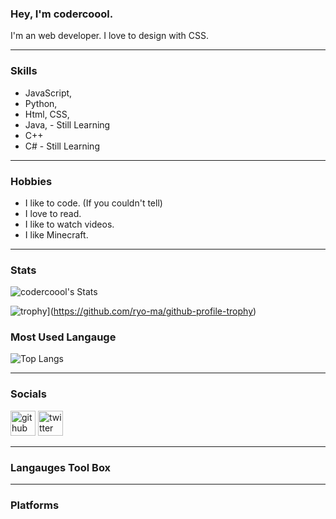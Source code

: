 ### Hey, I'm codercoool.
I'm an web developer. I love to design with CSS.

---

### Skills
- JavaScript,
- Python,
- Html, CSS,
- Java, - Still Learning 
- C++
- C# - Still Learning 
---


### Hobbies
- I like to code. (If you couldn't tell)
- I love to read.
- I like to watch videos.
- I like Minecraft.
---
### Stats
![codercoool's Stats](https://github-readme-stats.vercel.app/api?username=codercoool&count_private=true&show_icons=true&theme=radical)

![trophy](https://github-profile-trophy.vercel.app/?codercoool=ryo-ma)](https://github.com/ryo-ma/github-profile-trophy)

### Most Used Langauge

![Top Langs](https://github-readme-stats.vercel.app/api/top-langs/?username=codercoool&show_icons=true&theme=radical)

---

### Socials 
[<img src='https://cdn.jsdelivr.net/npm/simple-icons@3.0.1/icons/github.svg' alt='github' height='40'>](https://github.com/codercoool)  [<img src='https://cdn.jsdelivr.net/npm/simple-icons@3.0.1/icons/twitter.svg' alt='twitter' height='40'>](https://twitter.com/epicccccccc1)  

---
### Langauges Tool Box

---
### Platforms 


